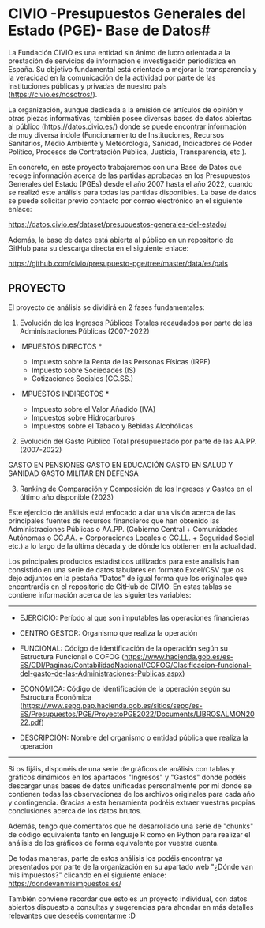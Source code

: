 # CIVIO -Presupuestos Generales del Estado (PGE)- Base de Datos#

La Fundación CIVIO es una entidad sin ánimo de lucro orientada a la prestación de servicios de información e investigación periodística en España. Su objetivo fundamental está orientado a mejorar la transparencia y la veracidad en la comunicación de la actividad por parte de las instituciones públicas y privadas de nuestro país (https://civio.es/nosotros/). 

La organización, aunque dedicada a la emisión de artículos de opinión y otras piezas informativas, también posee diversas bases de datos abiertas al público (https://datos.civio.es/) donde se puede encontrar información de muy diversa índole (Funcionamiento de Instituciones, Recursos Sanitarios, Medio Ambiente y Meteorología, Sanidad, Indicadores de Poder Político, Procesos de Contratación Pública, Justicia, Transparencia, etc.).


En concreto, en este proyecto trabajaremos con una Base de Datos que recoge información acerca de las partidas aprobadas en los Presupuestos Generales del Estado (PGEs) desde el año 2007 hasta el año 2022, cuando se realizó este análisis para todas las partidas disponibles. La base de datos se puede solicitar previo contacto por correo electrónico en el siguiente enlace:

https://datos.civio.es/dataset/presupuestos-generales-del-estado/



Además, la base de datos está abierta al público en un repositorio de GitHub para su descarga directa en el siguiente enlace:

https://github.com/civio/presupuesto-pge/tree/master/data/es/pais



## PROYECTO ##

El proyecto de análisis se dividirá en 2 fases fundamentales:

1. Evolución de los Ingresos Públicos Totales recaudados por parte de las Administraciones Públicas (2007-2022)

* IMPUESTOS DIRECTOS * 
  - Impuesto sobre la Renta de las Personas Físicas (IRPF)
  - Impuesto sobre Sociedades (IS)
  - Cotizaciones Sociales (CC.SS.)

* IMPUESTOS INDIRECTOS *
  - Impuesto sobre el Valor Añadido (IVA)
  - Impuestos sobre Hidrocarburos
  - Impuestos sobre el Tabaco y Bebidas Alcohólicas 


2. Evolución del Gasto Público Total presupuestado por parte de las AA.PP. (2007-2022)

GASTO EN PENSIONES
GASTO EN EDUCACIÓN
GASTO EN SALUD Y SANIDAD
GASTO MILITAR EN DEFENSA


3. Ranking de Comparación y Composición de los Ingresos y Gastos en el último año disponible (2023)





Este ejercicio de análisis está enfocado a dar una visión acerca de las principales fuentes de recursos financieros que han obtenido las Administraciones Públicas o AA.PP. (Gobierno Central + Comunidades Autónomas o CC.AA. + Corporaciones Locales o CC.LL. + Seguridad Social etc.) a lo largo de la última década y de dónde los obtienen en la actualidad. 

Los principales productos estadísticos utilizados para este análisis han consistido en una serie de datos tabulares en formato Excel/CSV que os dejo adjuntos en la pestaña "Datos" de igual forma que los originales que encontraréis en el repositorio de GitHub de CIVIO. En estas tablas se contiene información acerca de las siguientes variables:

-----------------------------------------------------------------------------------------------------------------------------
- EJERCICIO: Período al que son imputables las operaciones financieras
- CENTRO GESTOR: Organismo que realiza la operación
  
- FUNCIONAL: Código de identificación de la operación según su Estructura Funcional o COFOG
(https://www.hacienda.gob.es/es-ES/CDI/Paginas/ContabilidadNacional/COFOG/Clasificacion-funcional-del-gasto-de-las-Administraciones-Publicas.aspx)
- ECONÓMICA: Código de identificación de la operación según su Estructura Económica
(https://www.sepg.pap.hacienda.gob.es/sitios/sepg/es-ES/Presupuestos/PGE/ProyectoPGE2022/Documents/LIBROSALMON2022.pdf)

- DESCRIPCIÓN: Nombre del organismo o entidad pública que realiza la operación 
-----------------------------------------------------------------------------------------------------------------------------

Si os fijáis, disponéis de una serie de gráficos de análisis con tablas y gráficos dinámicos en los apartados "Ingresos" y "Gastos" donde podéis descargar unas bases de datos unificadas personalmente por mí donde se contienen todas las observaciones de los archivos originales para cada año y contingencia. 
Gracias a esta herramienta podréis extraer vuestras propias conclusiones acerca de los datos brutos.   

Además, tengo que comentaros que he desarrollado una serie de "chunks" de código equivalente tanto en lenguaje R como en Python para realizar el análisis de los gráficos de forma equivalente por vuestra cuenta.


De todas maneras, parte de estos análisis los podéis encontrar ya presentados por parte de la organización en su apartado web "¿Dónde van mis impuestos?" clicando en el siguiente enlace: 
https://dondevanmisimpuestos.es/


También conviene recordar que esto es un proyecto individual, con datos abiertos dispuesto a consultas y sugerencias para ahondar en más detalles relevantes que deseéis comentarme :D




